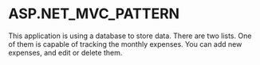 # ASP.NET_MVC_PATTERN

This application is using a database to store data. There are two lists. One of them is capable of tracking the monthly expenses.
You can add new expenses, and edit or delete them. 
